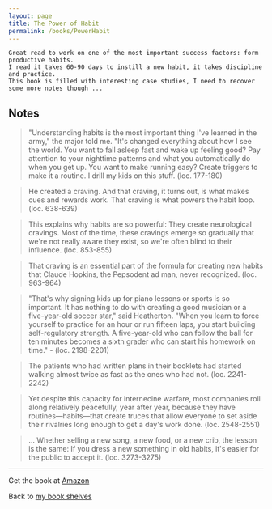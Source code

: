 ```yaml
---
layout: page
title: The Power of Habit
permalink: /books/PowerHabit
---
```


    Great read to work on one of the most important success factors: form productive habits. 
    I read it takes 60-90 days to instill a new habit, it takes discipline and practice. 
    This book is filled with interesting case studies, I need to recover some more notes though ...

## Notes

> "Understanding habits is the most important thing I've learned in the army," the major told me. "It's changed everything about how I see the world. You want to fall asleep fast and wake up feeling good? Pay attention to your nighttime patterns and what you automatically do when you get up. You want to make running easy? Create triggers to make it a routine. I drill my kids on this stuff. (loc. 177-180)

> He created a craving. And that craving, it turns out, is what makes cues and rewards work. That craving is what powers the habit loop.  (loc. 638-639)

> This explains why habits are so powerful: They create neurological cravings. Most of the time, these cravings emerge so gradually that we're not really aware they exist, so we're often blind to their influence. (loc. 853-855)

> That craving is an essential part of the formula for creating new habits that Claude Hopkins, the Pepsodent ad man, never recognized. (loc. 963-964)

> "That's why signing kids up for piano lessons or sports is so important. It has nothing to do with creating a good musician or a five-year-old soccer star," said Heatherton. "When you learn to force yourself to practice for an hour or run fifteen laps, you start building self-regulatory strength. A five-year-old who can follow the ball for ten minutes becomes a sixth grader who can start his homework on time." - (loc. 2198-2201)

> The patients who had written plans in their booklets had started walking almost twice as fast as the ones who had not. (loc. 2241-2242)

> Yet despite this capacity for internecine warfare, most companies roll along relatively peacefully, year after year, because they have routines—habits—that create truces that allow everyone to set aside their rivalries long enough to get a day's work done. (loc. 2548-2551)

> ... Whether selling a new song, a new food, or a new crib, the lesson is the same: If you dress a new something in old habits, it's easier for the public to accept it. (loc. 3273-3275)


---

<i class="fa fa-shopping-cart"></i> Get the book at [Amazon](http://www.amazon.com/Power-Habit-What-Life-Business/dp/081298160X/?tag=myrealis)

<i class="fa fa-arrow-left"></i> Back to [my book shelves](index.html)
